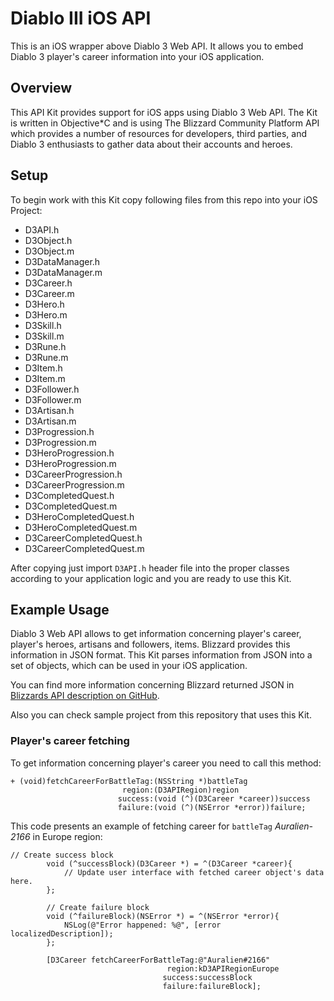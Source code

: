# Diablo III iOS API

This is an iOS wrapper above Diablo 3 Web API. It allows you to embed Diablo 3 player's career information into your iOS application.

## Overview

This API Kit provides support for iOS apps using Diablo 3 Web API. The Kit is written in Objective*C and is using The Blizzard Community Platform API which provides a number of resources for developers, third parties, and Diablo 3 enthusiasts to gather data about their accounts and heroes.

## Setup

To begin work with this Kit copy following files from this repo into your iOS Project:

* D3API.h
* D3Object.h
* D3Object.m
* D3DataManager.h
* D3DataManager.m
* D3Career.h
* D3Career.m
* D3Hero.h
* D3Hero.m
* D3Skill.h
* D3Skill.m
* D3Rune.h
* D3Rune.m
* D3Item.h
* D3Item.m
* D3Follower.h
* D3Follower.m
* D3Artisan.h
* D3Artisan.m
* D3Progression.h
* D3Progression.m
* D3HeroProgression.h
* D3HeroProgression.m
* D3CareerProgression.h
* D3CareerProgression.m
* D3CompletedQuest.h
* D3CompletedQuest.m
* D3HeroCompletedQuest.h
* D3HeroCompletedQuest.m
* D3CareerCompletedQuest.h
* D3CareerCompletedQuest.m

After copying just import `D3API.h` header file into the proper classes according to your application logic and you are ready to use this Kit.

## Example Usage

Diablo 3 Web API allows to get information concerning player's career, player's heroes, artisans and followers, items. Blizzard provides this information in JSON format. This Kit parses information from JSON into a set of objects, which can be used in your iOS application.

You can find more information concerning Blizzard returned JSON in [Blizzards API description on GitHub](https://github.com/Blizzard/d3-api-docs).

Also you can check sample project from this repository that uses this Kit.

### Player's career fetching

To get information concerning player's career you need to call this method:

```
+ (void)fetchCareerForBattleTag:(NSString *)battleTag
                         region:(D3APIRegion)region
                        success:(void (^)(D3Career *career))success
                        failure:(void (^)(NSError *error))failure;
```

This code presents an example of fetching career for `battleTag` *Auralien-2166* in Europe region:

```
// Create success block
        void (^successBlock)(D3Career *) = ^(D3Career *career){
            // Update user interface with fetched career object's data here.
        };
        
        // Create failure block
        void (^failureBlock)(NSError *) = ^(NSError *error){
            NSLog(@"Error happened: %@", [error localizedDescription]);
        };
        
        [D3Career fetchCareerForBattleTag:@"Auralien#2166"
                                   region:kD3APIRegionEurope
                                  success:successBlock
                                  failure:failureBlock];
```

